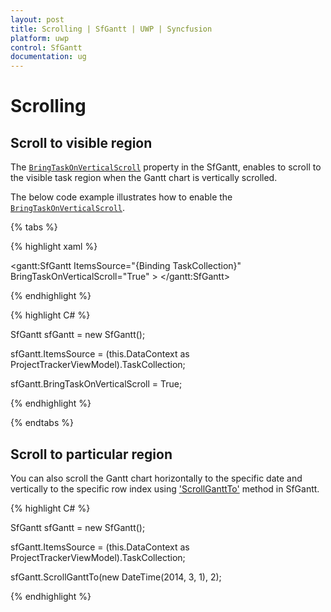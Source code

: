 ```yaml
---
layout: post
title: Scrolling | SfGantt | UWP | Syncfusion
platform: uwp
control: SfGantt
documentation: ug
---
```


# Scrolling

## Scroll to visible region

The [`BringTaskOnVerticalScroll`](https://help.syncfusion.com/cr/cref_files/uwp/Syncfusion.SfGantt.UWP~Syncfusion.UI.Xaml.Gantt.SfGantt~BringTaskOnVerticalScroll.html) property in the SfGantt, enables to scroll to the visible task region when the Gantt chart is vertically scrolled. 

The below code example illustrates how to enable the [`BringTaskOnVerticalScroll`](https://help.syncfusion.com/cr/cref_files/uwp/Syncfusion.SfGantt.UWP~Syncfusion.UI.Xaml.Gantt.SfGantt~BringTaskOnVerticalScroll.html).

{% tabs %}

{% highlight xaml %}

<gantt:SfGantt ItemsSource="{Binding TaskCollection}" BringTaskOnVerticalScroll="True" >
</gantt:SfGantt>

{% endhighlight %}

{% highlight C# %}

SfGantt sfGantt = new SfGantt();

sfGantt.ItemsSource = (this.DataContext as ProjectTrackerViewModel).TaskCollection;

sfGantt.BringTaskOnVerticalScroll = True;

{% endhighlight %}

{% endtabs %}

## Scroll to particular region

You can also scroll the Gantt chart horizontally to the specific date and vertically to the specific row index using ['ScrollGanttTo'](https://help.syncfusion.com/cr/cref_files/uwp/Syncfusion.SfGantt.UWP~Syncfusion.UI.Xaml.Gantt.SfGantt~ScrollGanttTo.html) method in SfGantt. 

{% highlight C# %}

SfGantt sfGantt = new SfGantt();

sfGantt.ItemsSource = (this.DataContext as ProjectTrackerViewModel).TaskCollection;

sfGantt.ScrollGanttTo(new DateTime(2014, 3, 1), 2);

{% endhighlight %}

